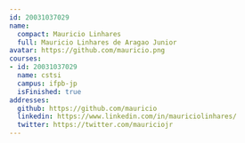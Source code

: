 ```yaml
---
id: 20031037029
name:
  compact: Mauricio Linhares
  full: Mauricio Linhares de Aragao Junior
avatar: https://github.com/mauricio.png
courses:
- id: 20031037029
  name: cstsi
  campus: ifpb-jp
  isFinished: true
addresses:
  github: https://github.com/mauricio
  linkedin: https://www.linkedin.com/in/mauriciolinhares/
  twitter: https://twitter.com/mauriciojr
---
```

